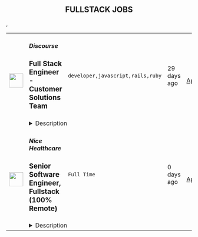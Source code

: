 <div align="center"><h2>FULLSTACK JOBS</h2></div><table><tr>
                <td width="100" height="100" rowspan="2">
                    <img src="https://remotive.com/job/1224255/logo" width="38px" height="auto">
                </td>
                <td width="300">
                    <h5>Discourse</h5>
                    <h3>Full Stack Engineer - Customer Solutions Team</h3>
                </td>
                <td width="300">
                    <code>developer,javascript,rails,ruby</code>
                </td>
                <td width="200">
                <text>29 days ago</text>
                </td>
                <td width="100" rowspan="2">
                <a href="https://remotive.com/remote-jobs/software-dev/full-stack-engineer-customer-solutions-team-1224255" align="right" target="_blank">Apply</a>
                </td>
            </tr>
            <tr>
                <td colspan="3">
                <details><summary>Description</summary>
                <div class="h5"><em>Salary dependent on location and experience</em></div>
<p class="h1"> </p>
<p class="h1"><!--block-->About the job</p>
<p>You will work closely with some of Discourse’s largest clients to help them with their extensive customizations. You will also be contributing to Discourse’s core product and official plugins.</p>
<p><!--block--><br>Responsibilities include:<br><br></p>
<ul>
<li><!--block-->Communicate daily with clients and work with them to agree on work priorities</li>
<li><!--block-->Implement and document client features</li>
<li><!--block-->Discuss and decide with internal Discourse teams whether features are appropriate in core, or in client plugins</li>
<li><!--block-->Maintain client-specific features against latest core versions</li>
<li><!--block-->Highlight new critical core features to high-profile clients</li>
<li><!--block-->Schedule and deploy patches and upgrades</li>
</ul>
<p><!--block--><br><strong>About you</strong></p>
<p><!--block--></p>
<ul>
<li>You are an experienced full stack developer who has an interest in proposing and providing direct solutions to aid in customer success. You have excellent written and verbal communication skills and are comfortable working in a fully remote team.</li>
<li>You should be excited about customizing open-source solutions to fit a customer’s requirements.</li>
<li>You have Ruby, Rails and JavaScript experience; Discourse applicants usually complete a paid trial project prior to joining the team.</li>
<li>You should be kind to your co-workers. We believe in a welcoming workplace where people from different backgrounds and cultures work together to create something great.</li>
</ul>
<p> </p>
<p><!--block--><br><strong>About us</strong><br><br></p>
<p>There are many benefits to working at Discourse including a flexible work schedule, 5 weeks of holiday per year, funding for a co-working space, and more! <a href="https://www.discourse.org/team#benefits" rel="nofollow">Learn more</a>.<br><br></p>
<p><!--block--><br><strong>How to Apply</strong></p>
<p><!--block--><br>Please send a detailed cover letter along with your resume to <a href="mailto:jobs+wwr@discourse.org" rel="nofollow">jobs+wwr@discourse.org</a><br><br></p>
<!--block-->
<p><br><br></p>
<img src="https://remotive.com/job/track/1224255/blank.gif?source=public_api" alt=""/>
                </details>
                </td>
            </tr>,<tr>
                <td width="100" height="100" rowspan="2">
                    <img src="https://freshremote.work/media/company/logo/22/08/nice-healthcare.jpg" width="38px" height="auto">
                </td>
                <td width="300">
                    <h5>Nice Healthcare</h5>
                    <h3>Senior Software Engineer, Fullstack (100% Remote)</h3>
                </td>
                <td width="300">
                    <code>Full Time</code>
                </td>
                <td width="200">
                <text>0 days ago</text>
                </td>
                <td width="100" rowspan="2">
                <a href="https://freshremote.work/J114068/" align="right" target="_blank">Apply</a>
                </td>
            </tr>
            <tr>
                <td colspan="3">
                <details><summary>Description</summary>
                We’re building a better health system! At Nice, we’re making healthcare accessible by delivering integrated primary, musculoskeletal, and mental health care to patients when they want it through a combination of in-home and virtual visits while also  …
<p>We’re building a better health system! At Nice, we’re making healthcare accessible by delivering integrated primary, musculoskeletal, and mental health care to patients when they want it through a combination of in-home and virtual visits while also improving the quality of care by eliminating the complexity, poor management, and time constraints that hold clinicians captive.</p>
<p>Building a better health system for all requires the input and perspectives of all. Nice actively seeks a mixture of beliefs, backgrounds, education, and point of view to help us drive better, more informed design and business decisions. Nice is committed to building a diverse, inclusive, and equitable workforce and we diligently provide equal employment opportunities for all applicants and employees.</p>
<p><strong>Senior Software Engineer, Fullstack</strong> </p>
<p>The Engineering Team at Nice Healthcare is growing! We have outgrown our current software and would like you to join us in architecting and developing a performant, robust, well-integrated one that will empower our clinicians to focus on quality care.</p>
<p><strong>What you'll do at Nice:</strong></p>
<ul>
<li style="font-weight: 400;">Collaborate with other engineers, designers, product managers, and users</li>
<li style="font-weight: 400;">Design, develop, test, and maintain robust software in an agile, continuous delivery environment</li>
<li style="font-weight: 400;">Conduct design and code reviews to ensure code developed meets or exceeds coding best practices, unit testing, security, scalability, and maintainability guidelines</li>
<li style="font-weight: 400;">Mentor and learn from teammates</li>
<li style="font-weight: 400;">Research, adopt, and advocate for new technologies</li>
<li style="font-weight: 400;">Respond to support issues during business hours</li>
<li style="font-weight: 400;">Technology stack: AWS, GCP, TypeScript, Node.js, Java/Python, Angular, React, JavaScript, Postgres, SQL, Git</li>
</ul>
<p><strong>What you’ve done before:</strong></p>
<ul>
<li style="font-weight: 400;">Experience developing high-quality, secure production software</li>
<li style="font-weight: 400;">Have demonstrably high proficiency in at least one or more of the following programming languages/library frameworks: Java, Python, JavaScript, TypeScript, SQL, Angular, React, Node.js</li>
<li style="font-weight: 400;">Experience with unit and integration testing, and writing modular, testable code</li>
<li style="font-weight: 400;">Experience building distributed systems with a cloud service-oriented architecture (AWS, GCP, Azure)</li>
<li style="font-weight: 400;">Empathy, a mindful collaborative spirit, and the ability to work effectively with a team</li>
<li style="font-weight: 400;">Excellent written and verbal communication skills</li>
<li style="font-weight: 400;">Intellectual curiosity, positive attitude, and a desire to influence the software being built</li>
</ul>
<p><strong>What Nice offers to you:</strong></p>
<ul>
<li style="font-weight: 400;">100% remote work environment - work from anywhere in the US</li>
<li style="font-weight: 400;">Medical, Dental and Life Insurance</li>
<li style="font-weight: 400;">25 Days of PTO – that we actively encourage you to use</li>
<li style="font-weight: 400;">2 "No Meeting" days a week</li>
<li style="font-weight: 400;">Growth and development opportunities</li>
<li style="font-weight: 400;">Generous Parental Leave</li>
<li style="font-weight: 400;">Personal Enrichment &amp; Wellness Stipend</li>
<li style="font-weight: 400;">401k with 3% employer match (even if you don’t contribute)</li>
<li style="font-weight: 400;">Personal and family use of Nice Healthcare (in eligible states)</li>
<li style="font-weight: 400;">"Work Soft, Play Soft" Environment - we support you putting your personal life first!</li>
<li style="font-weight: 400;">The nicest team members.</li>
</ul>
<p>… And much more!</p><p><strong>About Nice Healthcare</strong></p>
<p>Nice Healthcare is a technology-enabled full-service primary care clinic without a physical location that treats our patients in the comfort of their homes with in-person visits or online video calls.</p>
<p>We foster an open and supportive company culture that values the input and ideas of all team members no matter their role. We are an innovative company in that we are revolutionizing the way patients receive primary care services and we don’t settle for the status quo - we are always implementing new processes and technology to make our work more efficient and productive.</p>
<p>We are committed to building a workforce that is diverse and inclusive. All qualified applicants will receive consideration for employment without regard to race, color, religion, gender, gender identity or expression, sexual orientation, national origin, genetics, disability, age, or veteran status.</p>
                </details>
                </td>
            </tr></table>